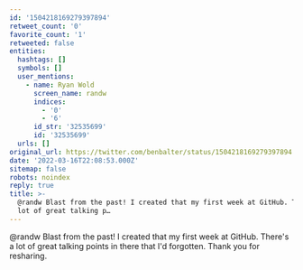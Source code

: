 ```yaml
---
id: '1504218169279397894'
retweet_count: '0'
favorite_count: '1'
retweeted: false
entities:
  hashtags: []
  symbols: []
  user_mentions:
    - name: Ryan Wold
      screen_name: randw
      indices:
        - '0'
        - '6'
      id_str: '32535699'
      id: '32535699'
  urls: []
original_url: https://twitter.com/benbalter/status/1504218169279397894
date: '2022-03-16T22:08:53.000Z'
sitemap: false
robots: noindex
reply: true
title: >-
  @randw Blast from the past! I created that my first week at GitHub. There's a
  lot of great talking p…
---
```


@randw Blast from the past! I created that my first week at GitHub. There's a lot of great talking points in there that I'd forgotten. Thank you for resharing.